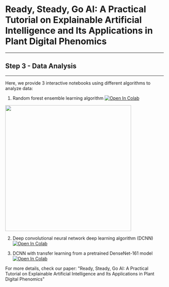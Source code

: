 # Ready, Steady, Go AI: A Practical Tutorial on Explainable Artificial Intelligence and Its Applications in Plant Digital Phenomics
----
## Step 3 - Data Analysis
----

Here, we provide 3 interactive notebooks using different algorithms to analyze data:
1. Random forest ensemble learning algorithm  [![Open In Colab](https://colab.research.google.com/assets/colab-badge.svg)](https://colab.research.google.com/github/faridnakhle/RSG/blob/main/1.%20RSG_Classification%20with%20RF.ipynb)

 <img src="http://faridnakhle.com/pv/githubimages/RF_Bold.png" width="400">

2. Deep convolutional neural network deep learning algorithm (DCNN) [![Open In Colab](https://colab.research.google.com/assets/colab-badge.svg)](https://colab.research.google.com/github/faridnakhle/RSG/blob/main/2.%20RSG_Classification%20with%20DCNN.ipynb)




3. DCNN with transfer learning from a pretrained DenseNet-161 model [![Open In Colab](https://colab.research.google.com/assets/colab-badge.svg)](https://colab.research.google.com/github/faridnakhle/RSG/blob/main/3.%20RSG_Classification%20with%20pretrained%20DenseNet-161.ipynb)




For more details, check our paper: "Ready, Steady, Go AI: A Practical Tutorial on Explainable Artificial Intelligence and Its Applications in Plant Digital Phenomics"